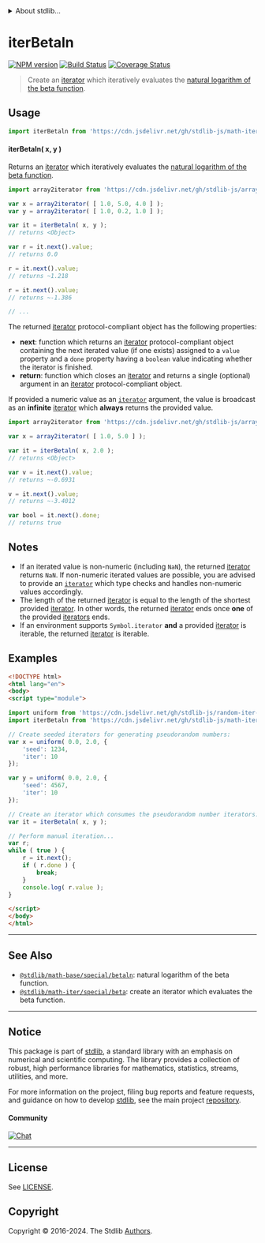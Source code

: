 <!--

@license Apache-2.0

Copyright (c) 2020 The Stdlib Authors.

Licensed under the Apache License, Version 2.0 (the "License");
you may not use this file except in compliance with the License.
You may obtain a copy of the License at

   http://www.apache.org/licenses/LICENSE-2.0

Unless required by applicable law or agreed to in writing, software
distributed under the License is distributed on an "AS IS" BASIS,
WITHOUT WARRANTIES OR CONDITIONS OF ANY KIND, either express or implied.
See the License for the specific language governing permissions and
limitations under the License.

-->


<details>
  <summary>
    About stdlib...
  </summary>
  <p>We believe in a future in which the web is a preferred environment for numerical computation. To help realize this future, we've built stdlib. stdlib is a standard library, with an emphasis on numerical and scientific computation, written in JavaScript (and C) for execution in browsers and in Node.js.</p>
  <p>The library is fully decomposable, being architected in such a way that you can swap out and mix and match APIs and functionality to cater to your exact preferences and use cases.</p>
  <p>When you use stdlib, you can be absolutely certain that you are using the most thorough, rigorous, well-written, studied, documented, tested, measured, and high-quality code out there.</p>
  <p>To join us in bringing numerical computing to the web, get started by checking us out on <a href="https://github.com/stdlib-js/stdlib">GitHub</a>, and please consider <a href="https://opencollective.com/stdlib">financially supporting stdlib</a>. We greatly appreciate your continued support!</p>
</details>

# iterBetaln

[![NPM version][npm-image]][npm-url] [![Build Status][test-image]][test-url] [![Coverage Status][coverage-image]][coverage-url] <!-- [![dependencies][dependencies-image]][dependencies-url] -->

> Create an [iterator][mdn-iterator-protocol] which iteratively evaluates the [natural logarithm of the beta function][@stdlib/math/base/special/betaln].

<!-- Section to include introductory text. Make sure to keep an empty line after the intro `section` element and another before the `/section` close. -->

<section class="intro">

</section>

<!-- /.intro -->

<!-- Package usage documentation. -->



<section class="usage">

## Usage

```javascript
import iterBetaln from 'https://cdn.jsdelivr.net/gh/stdlib-js/math-iter-special-betaln@esm/index.mjs';
```

#### iterBetaln( x, y )

Returns an [iterator][mdn-iterator-protocol] which iteratively evaluates the [natural logarithm of the beta function][@stdlib/math/base/special/betaln].

```javascript
import array2iterator from 'https://cdn.jsdelivr.net/gh/stdlib-js/array-to-iterator@esm/index.mjs';

var x = array2iterator( [ 1.0, 5.0, 4.0 ] );
var y = array2iterator( [ 1.0, 0.2, 1.0 ] );

var it = iterBetaln( x, y );
// returns <Object>

var r = it.next().value;
// returns 0.0

r = it.next().value;
// returns ~1.218

r = it.next().value;
// returns ~-1.386

// ...
```

The returned [iterator][mdn-iterator-protocol] protocol-compliant object has the following properties:

-   **next**: function which returns an [iterator][mdn-iterator-protocol] protocol-compliant object containing the next iterated value (if one exists) assigned to a `value` property and a `done` property having a `boolean` value indicating whether the iterator is finished.
-   **return**: function which closes an [iterator][mdn-iterator-protocol] and returns a single (optional) argument in an [iterator][mdn-iterator-protocol] protocol-compliant object.

If provided a numeric value as an [`iterator`][mdn-iterator-protocol] argument, the value is broadcast as an **infinite** [iterator][mdn-iterator-protocol] which **always** returns the provided value.

```javascript
import array2iterator from 'https://cdn.jsdelivr.net/gh/stdlib-js/array-to-iterator@esm/index.mjs';

var x = array2iterator( [ 1.0, 5.0 ] );

var it = iterBetaln( x, 2.0 );
// returns <Object>

var v = it.next().value;
// returns ~-0.6931

v = it.next().value;
// returns ~-3.4012

var bool = it.next().done;
// returns true
```

</section>

<!-- /.usage -->

<!-- Package usage notes. Make sure to keep an empty line after the `section` element and another before the `/section` close. -->

<section class="notes">

## Notes

-   If an iterated value is non-numeric (including `NaN`), the returned [iterator][mdn-iterator-protocol] returns `NaN`. If non-numeric iterated values are possible, you are advised to provide an [`iterator`][mdn-iterator-protocol] which type checks and handles non-numeric values accordingly.
-   The length of the returned [iterator][mdn-iterator-protocol] is equal to the length of the shortest provided [iterator][mdn-iterator-protocol]. In other words, the returned [iterator][mdn-iterator-protocol] ends once **one** of the provided [iterators][mdn-iterator-protocol] ends.
-   If an environment supports `Symbol.iterator` **and** a provided [iterator][mdn-iterator-protocol] is iterable, the returned [iterator][mdn-iterator-protocol] is iterable.

</section>

<!-- /.notes -->

<!-- Package usage examples. -->

<section class="examples">

## Examples

<!-- eslint no-undef: "error" -->

```html
<!DOCTYPE html>
<html lang="en">
<body>
<script type="module">

import uniform from 'https://cdn.jsdelivr.net/gh/stdlib-js/random-iter-uniform@esm/index.mjs';
import iterBetaln from 'https://cdn.jsdelivr.net/gh/stdlib-js/math-iter-special-betaln@esm/index.mjs';

// Create seeded iterators for generating pseudorandom numbers:
var x = uniform( 0.0, 2.0, {
    'seed': 1234,
    'iter': 10
});

var y = uniform( 0.0, 2.0, {
    'seed': 4567,
    'iter': 10
});

// Create an iterator which consumes the pseudorandom number iterators:
var it = iterBetaln( x, y );

// Perform manual iteration...
var r;
while ( true ) {
    r = it.next();
    if ( r.done ) {
        break;
    }
    console.log( r.value );
}

</script>
</body>
</html>
```

</section>

<!-- /.examples -->

<!-- Section to include cited references. If references are included, add a horizontal rule *before* the section. Make sure to keep an empty line after the `section` element and another before the `/section` close. -->

<section class="references">

</section>

<!-- /.references -->

<!-- Section for related `stdlib` packages. Do not manually edit this section, as it is automatically populated. -->

<section class="related">

* * *

## See Also

-   <span class="package-name">[`@stdlib/math-base/special/betaln`][@stdlib/math/base/special/betaln]</span><span class="delimiter">: </span><span class="description">natural logarithm of the beta function.</span>
-   <span class="package-name">[`@stdlib/math-iter/special/beta`][@stdlib/math/iter/special/beta]</span><span class="delimiter">: </span><span class="description">create an iterator which evaluates the beta function.</span>

</section>

<!-- /.related -->

<!-- Section for all links. Make sure to keep an empty line after the `section` element and another before the `/section` close. -->


<section class="main-repo" >

* * *

## Notice

This package is part of [stdlib][stdlib], a standard library with an emphasis on numerical and scientific computing. The library provides a collection of robust, high performance libraries for mathematics, statistics, streams, utilities, and more.

For more information on the project, filing bug reports and feature requests, and guidance on how to develop [stdlib][stdlib], see the main project [repository][stdlib].

#### Community

[![Chat][chat-image]][chat-url]

---

## License

See [LICENSE][stdlib-license].


## Copyright

Copyright &copy; 2016-2024. The Stdlib [Authors][stdlib-authors].

</section>

<!-- /.stdlib -->

<!-- Section for all links. Make sure to keep an empty line after the `section` element and another before the `/section` close. -->

<section class="links">

[npm-image]: http://img.shields.io/npm/v/@stdlib/math-iter-special-betaln.svg
[npm-url]: https://npmjs.org/package/@stdlib/math-iter-special-betaln

[test-image]: https://github.com/stdlib-js/math-iter-special-betaln/actions/workflows/test.yml/badge.svg?branch=v0.2.2
[test-url]: https://github.com/stdlib-js/math-iter-special-betaln/actions/workflows/test.yml?query=branch:v0.2.2

[coverage-image]: https://img.shields.io/codecov/c/github/stdlib-js/math-iter-special-betaln/main.svg
[coverage-url]: https://codecov.io/github/stdlib-js/math-iter-special-betaln?branch=main

<!--

[dependencies-image]: https://img.shields.io/david/stdlib-js/math-iter-special-betaln.svg
[dependencies-url]: https://david-dm.org/stdlib-js/math-iter-special-betaln/main

-->

[chat-image]: https://img.shields.io/gitter/room/stdlib-js/stdlib.svg
[chat-url]: https://app.gitter.im/#/room/#stdlib-js_stdlib:gitter.im

[stdlib]: https://github.com/stdlib-js/stdlib

[stdlib-authors]: https://github.com/stdlib-js/stdlib/graphs/contributors

[umd]: https://github.com/umdjs/umd
[es-module]: https://developer.mozilla.org/en-US/docs/Web/JavaScript/Guide/Modules

[deno-url]: https://github.com/stdlib-js/math-iter-special-betaln/tree/deno
[deno-readme]: https://github.com/stdlib-js/math-iter-special-betaln/blob/deno/README.md
[umd-url]: https://github.com/stdlib-js/math-iter-special-betaln/tree/umd
[umd-readme]: https://github.com/stdlib-js/math-iter-special-betaln/blob/umd/README.md
[esm-url]: https://github.com/stdlib-js/math-iter-special-betaln/tree/esm
[esm-readme]: https://github.com/stdlib-js/math-iter-special-betaln/blob/esm/README.md
[branches-url]: https://github.com/stdlib-js/math-iter-special-betaln/blob/main/branches.md

[stdlib-license]: https://raw.githubusercontent.com/stdlib-js/math-iter-special-betaln/main/LICENSE

[mdn-iterator-protocol]: https://developer.mozilla.org/en-US/docs/Web/JavaScript/Reference/Iteration_protocols#The_iterator_protocol

<!-- <related-links> -->

[@stdlib/math/base/special/betaln]: https://github.com/stdlib-js/math-base-special-betaln/tree/esm

[@stdlib/math/iter/special/beta]: https://github.com/stdlib-js/math-iter-special-beta/tree/esm

<!-- </related-links> -->

</section>

<!-- /.links -->
